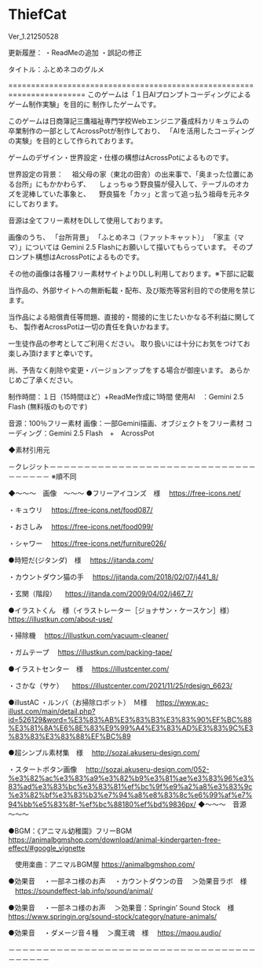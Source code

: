 ﻿# ThiefCat

Ver_1.21250528

更新履歴：
・ReadMeの追加
・誤記の修正


タイトル：ふとめネコのグルメ

=======================================================================
このゲームは「１日AIプロンプトコーディングによるゲーム制作実験」を目的に
制作したゲームです。

このゲームは日商簿記三鷹福祉専門学校Webエンジニア養成科カリキュラムの
卒業制作の一部としてAcrossPotが制作しており、
「AIを活用したコーディングの実験」を目的として作られております。

ゲームのデザイン・世界設定・仕様の構想はAcrossPotによるものです。

世界設定の背景：
　祖父母の家（東北の田舎）の出来事で、「奥まった位置にある台所」にもかかわらず、
　しょっちゅう野良猫が侵入して、テーブルのオカズを泥棒していた事象と、
　野良猫を「カッ」と言って追っ払う祖母を元ネタにしております。

音源は全てフリー素材をDLして使用しております。

画像のうち、
「台所背景」
「ふとめネコ（ファットキャット）」
「家主（ママ）」については
Gemini 2.5 Flashにお願いして描いてもらっています。
そのプロンプト構想はAcrossPotによるものです。

その他の画像は各種フリー素材サイトよりDLし利用しております。※下部に記載

当作品の、外部サイトへの無断転載・配布、及び販売等営利目的での使用を禁じます。

当作品による賠償責任等問題、直接的・間接的に生じたいかなる不利益に関しても、
製作者AcrossPotは一切の責任を負いかねます。

一生徒作品の参考としてご利用ください。
取り扱いには十分にお気をつけてお楽しみ頂けますと幸いです。

尚、予告なく削除や変更・バージョンアップをする場合が御座います。
あらかじめご了承ください。

制作時間：１日（15時間ほど）+ReadMe作成に1時間
使用AI　：Gemini 2.5 Flash (無料版のものです)

音源：100％フリー素材
画像：一部Gemini描画、オブジェクトをフリー素材
コーディング：Gemini 2.5 Flash　+　AcrossPot

◆素材引用元

－クレジット－－－－－－－－－－－－－－－－－－－－－－－－－－－－－－－－－－－－
※順不同


◆～～～　画像　～～～
●フリーアイコンズ　様
　https://free-icons.net/

・キュウリ
　https://free-icons.net/food087/


・おさしみ
　https://free-icons.net/food099/

・シャワー
　https://free-icons.net/furniture026/

●時短だ(ジタンダ)　様
　https://jitanda.com/

・カウントダウン猫の手
　https://jitanda.com/2018/02/07/j441_8/

・玄関（階段）
　https://jitanda.com/2009/04/02/j467_7/

●イラストくん　様（イラストレーター［ジョナサン・ケースケン］様）
　https://illustkun.com/about-use/

・掃除機
　https://illustkun.com/vacuum-cleaner/

・ガムテープ
　https://illustkun.com/packing-tape/

●イラストセンター　様
　https://illustcenter.com/

・さかな（サケ）
　https://illustcenter.com/2021/11/25/rdesign_6623/

●illustAC
・ルンバ（お掃除ロボット）　Ｍ様
　https://www.ac-illust.com/main/detail.php?id=526129&word=%E3%83%AB%E3%83%B3%E3%83%90%EF%BC%88%E3%81%8A%E6%8E%83%E9%99%A4%E3%83%AD%E3%83%9C%E3%83%83%E3%83%88%EF%BC%89

●超シンプル素材集　様
　http://sozai.akuseru-design.com/

・スタートボタン画像
　http://sozai.akuseru-design.com/052-%e3%82%ac%e3%83%a9%e3%82%b9%e3%81%ae%e3%83%96%e3%83%ad%e3%83%bc%e3%83%81%ef%bc%9f%e9%a2%a8%e3%83%9c%e3%82%bf%e3%83%b3%e7%94%a8%e8%83%8c%e6%99%af%e7%94%bb%e5%83%8f-%ef%bc%88180%ef%bd%9836px/
◆～～～　音源　～～～

●BGM：《アニマル幼稚園》フリーBGM
　https://animalbgmshop.com/download/animal-kindergarten-free-effect/#google_vignette

　使用楽曲：アニマルBGM屋 https://animalbgmshop.com/


●効果音
　・一部ネコ様のお声
　・カウントダウンの音
　＞効果音ラボ　様
　https://soundeffect-lab.info/sound/animal/


●効果音
　・一部ネコ様のお声
　＞効果音：Springin’ Sound Stock　様
　https://www.springin.org/sound-stock/category/nature-animals/

●効果音
　・ダメージ音４種
　＞魔王魂　様
　https://maou.audio/

－－－－－－－－－－－－－－－－－－－－－－－－－－－－－－－－－－－－－－－－－－
